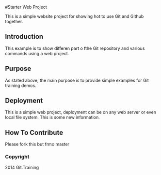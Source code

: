 #Starter Web Project

This is a simple website project for showing hot to use Git and Github together.

## Introduction

This example is to show differen part o fthe Git repository and various commands using a web project.

## Purpose

As stated above, the main purpose is to provide simple examples for Git training demos.

## Deployment

This is a simple web project, deployment can be on any web server or even local file system. This is some new information.


## How To Contribute

Please fork this but frmo master

### Copyright

2014 Git.Training